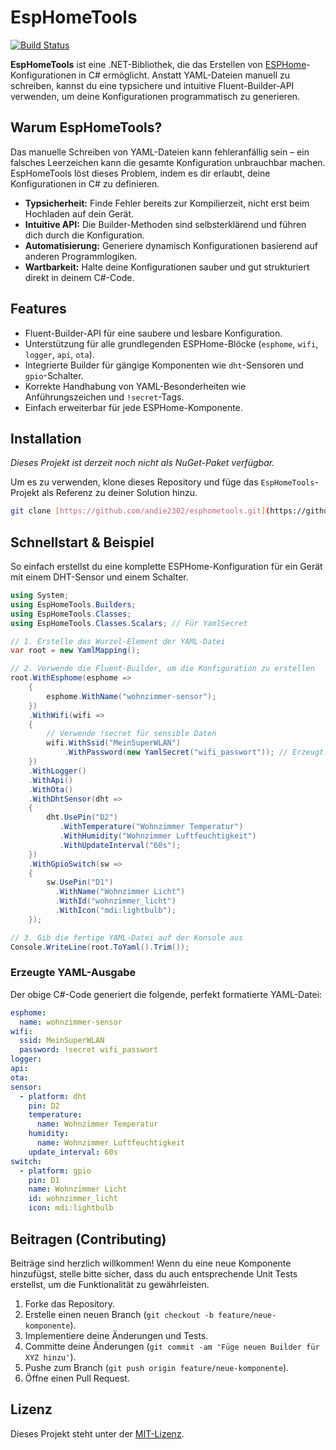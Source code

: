 # EspHomeTools

[![Build Status](https://img.shields.io/badge/build-passing-brightgreen)](https://github.com/andie2302/esphometools)

**EspHomeTools** ist eine .NET-Bibliothek, die das Erstellen von [ESPHome](https://esphome.io/)-Konfigurationen in C# ermöglicht. Anstatt YAML-Dateien manuell zu schreiben, kannst du eine typsichere und intuitive Fluent-Builder-API verwenden, um deine Konfigurationen programmatisch zu generieren.

## Warum EspHomeTools?

Das manuelle Schreiben von YAML-Dateien kann fehleranfällig sein – ein falsches Leerzeichen kann die gesamte Konfiguration unbrauchbar machen. EspHomeTools löst dieses Problem, indem es dir erlaubt, deine Konfigurationen in C# zu definieren.

- **Typsicherheit:** Finde Fehler bereits zur Kompilierzeit, nicht erst beim Hochladen auf dein Gerät.
- **Intuitive API:** Die Builder-Methoden sind selbsterklärend und führen dich durch die Konfiguration.
- **Automatisierung:** Generiere dynamisch Konfigurationen basierend auf anderen Programmlogiken.
- **Wartbarkeit:** Halte deine Konfigurationen sauber und gut strukturiert direkt in deinem C#-Code.

## Features

- Fluent-Builder-API für eine saubere und lesbare Konfiguration.
- Unterstützung für alle grundlegenden ESPHome-Blöcke (`esphome`, `wifi`, `logger`, `api`, `ota`).
- Integrierte Builder für gängige Komponenten wie `dht`-Sensoren und `gpio`-Schalter.
- Korrekte Handhabung von YAML-Besonderheiten wie Anführungszeichen und `!secret`-Tags.
- Einfach erweiterbar für jede ESPHome-Komponente.

## Installation

*Dieses Projekt ist derzeit noch nicht als NuGet-Paket verfügbar.*

Um es zu verwenden, klone dieses Repository und füge das `EspHomeTools`-Projekt als Referenz zu deiner Solution hinzu.

```bash
git clone [https://github.com/andie2302/esphometools.git](https://github.com/andie2302/esphometools.git)
```

## Schnellstart & Beispiel

So einfach erstellst du eine komplette ESPHome-Konfiguration für ein Gerät mit einem DHT-Sensor und einem Schalter.

```csharp
using System;
using EspHomeTools.Builders;
using EspHomeTools.Classes;
using EspHomeTools.Classes.Scalars; // Für YamlSecret

// 1. Erstelle das Wurzel-Element der YAML-Datei
var root = new YamlMapping();

// 2. Verwende die Fluent-Builder, um die Konfiguration zu erstellen
root.WithEsphome(esphome =>
    {
        esphome.WithName("wohnzimmer-sensor");
    })
    .WithWifi(wifi =>
    {
        // Verwende !secret für sensible Daten
        wifi.WithSsid("MeinSuperWLAN")
            .WithPassword(new YamlSecret("wifi_passwort")); // Erzeugt: !secret wifi_passwort
    })
    .WithLogger()
    .WithApi()
    .WithOta()
    .WithDhtSensor(dht =>
    {
        dht.UsePin("D2")
           .WithTemperature("Wohnzimmer Temperatur")
           .WithHumidity("Wohnzimmer Luftfeuchtigkeit")
           .WithUpdateInterval("60s");
    })
    .WithGpioSwitch(sw =>
    {
        sw.UsePin("D1")
          .WithName("Wohnzimmer Licht")
          .WithId("wohnzimmer_licht")
          .WithIcon("mdi:lightbulb");
    });

// 3. Gib die fertige YAML-Datei auf der Konsole aus
Console.WriteLine(root.ToYaml().Trim());
```

### Erzeugte YAML-Ausgabe

Der obige C#-Code generiert die folgende, perfekt formatierte YAML-Datei:

```yaml
esphome:
  name: wohnzimmer-sensor
wifi:
  ssid: MeinSuperWLAN
  password: !secret wifi_passwort
logger:
api:
ota:
sensor:
  - platform: dht
    pin: D2
    temperature:
      name: Wohnzimmer Temperatur
    humidity:
      name: Wohnzimmer Luftfeuchtigkeit
    update_interval: 60s
switch:
  - platform: gpio
    pin: D1
    name: Wohnzimmer Licht
    id: wohnzimmer_licht
    icon: mdi:lightbulb
```

## Beitragen (Contributing)

Beiträge sind herzlich willkommen! Wenn du eine neue Komponente hinzufügst, stelle bitte sicher, dass du auch entsprechende Unit Tests erstellst, um die Funktionalität zu gewährleisten.

1.  Forke das Repository.
2.  Erstelle einen neuen Branch (`git checkout -b feature/neue-komponente`).
3.  Implementiere deine Änderungen und Tests.
4.  Committe deine Änderungen (`git commit -am 'Füge neuen Builder für XYZ hinzu'`).
5.  Pushe zum Branch (`git push origin feature/neue-komponente`).
6.  Öffne einen Pull Request.

## Lizenz

Dieses Projekt steht unter der [MIT-Lizenz](LICENSE).
